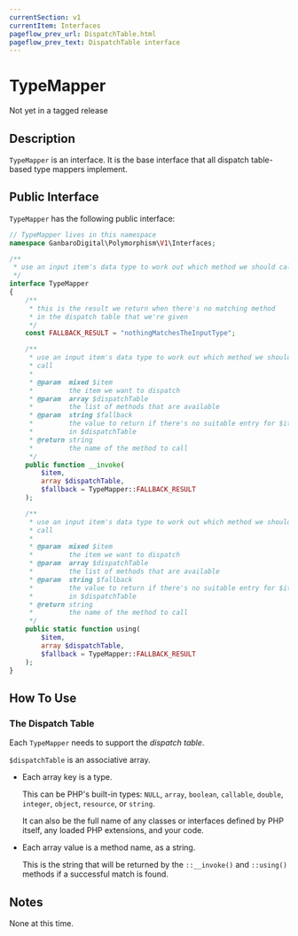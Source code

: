 ```yaml
---
currentSection: v1
currentItem: Interfaces
pageflow_prev_url: DispatchTable.html
pageflow_prev_text: DispatchTable interface
---
```


# TypeMapper

<div class="callout warning" markdown="1">
Not yet in a tagged release
</div>

## Description

`TypeMapper` is an interface. It is the base interface that all dispatch table-based type mappers implement.

## Public Interface

`TypeMapper` has the following public interface:

```php
// TypeMapper lives in this namespace
namespace GanbaroDigital\Polymorphism\V1\Interfaces;

/**
 * use an input item's data type to work out which method we should call
 */
interface TypeMapper
{
    /**
     * this is the result we return when there's no matching method
     * in the dispatch table that we're given
     */
    const FALLBACK_RESULT = "nothingMatchesTheInputType";

    /**
     * use an input item's data type to work out which method we should
     * call
     *
     * @param  mixed $item
     *         the item we want to dispatch
     * @param  array $dispatchTable
     *         the list of methods that are available
     * @param  string $fallback
     *         the value to return if there's no suitable entry for $item
     *         in $dispatchTable
     * @return string
     *         the name of the method to call
     */
    public function __invoke(
        $item,
        array $dispatchTable,
        $fallback = TypeMapper::FALLBACK_RESULT
    );

    /**
     * use an input item's data type to work out which method we should
     * call
     *
     * @param  mixed $item
     *         the item we want to dispatch
     * @param  array $dispatchTable
     *         the list of methods that are available
     * @param  string $fallback
     *         the value to return if there's no suitable entry for $item
     *         in $dispatchTable
     * @return string
     *         the name of the method to call
     */
    public static function using(
        $item,
        array $dispatchTable,
        $fallback = TypeMapper::FALLBACK_RESULT
    );
}
```

## How To Use

### The Dispatch Table

Each `TypeMapper` needs to support the _dispatch table_.

`$dispatchTable` is an associative array.

* Each array key is a type.

  This can be PHP's built-in types: `NULL`, `array`, `boolean`, `callable`, `double`, `integer`, `object`, `resource`, or `string`.

  It can also be the full name of any classes or interfaces defined by PHP itself, any loaded PHP extensions, and your code.

* Each array value is a method name, as a string.

  This is the string that will be returned by the `::__invoke()` and `::using()` methods if a successful match is found.

## Notes

None at this time.
